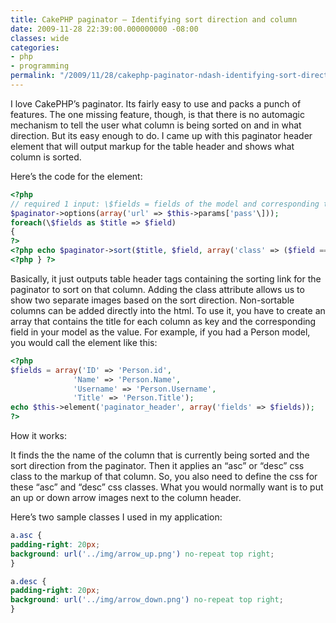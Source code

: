 ```yaml
---
title: CakePHP paginator – Identifying sort direction and column
date: 2009-11-28 22:39:00.000000000 -08:00
classes: wide
categories:
- php
- programming
permalink: "/2009/11/28/cakephp-paginator-ndash-identifying-sort-direction-and-column/"
---
```


I love CakePHP’s paginator. Its fairly easy to use and packs a punch of
features. The one missing feature, though, is that there is no automagic
mechanism to tell the user what column is being sorted on and in what
direction. But its easy enough to do. I came up with this paginator
header element that will output markup for the table header and shows
what column is sorted.

Here’s the code for the element:

~~~php
<?php
// required 1 input: \$fields = fields of the model and corresponding text to display as column header
$paginator->options(array('url' => $this->params['pass'\]));
foreach(\$fields as $title => $field)
{
?>
<?php echo $paginator->sort($title, $field, array('class' => ($field == \$paginator->sortKey()) ? $paginator->sortDir() : '')); ?>
<?php } ?>
~~~

Basically, it just outputs table header tags containing the sorting link
for the paginator to sort on that column. Adding the class attribute
allows us to show two separate images based on the sort direction.
Non-sortable columns can be added directly into the html. To use it, you
have to create an array that contains the title for each column as key
and the corresponding field in your model as the value. For example, if
you had a Person model, you would call the element like this:

~~~php
<?php
$fields = array('ID' => 'Person.id',
              'Name' => 'Person.Name',
              'Username' => 'Person.Username',
              'Title' => 'Person.Title');
echo $this->element('paginator_header', array('fields' => $fields));
?>
~~~

How it works:

It finds the the name of the column that is currently being sorted and
the sort direction from the paginator. Then it applies an “asc” or
“desc” css class to the markup of that column. So, you also need to
define the css for these “asc” and “desc” css classes. What you would
normally want is to put an up or down arrow images next to the column
header.

Here’s two sample classes I used in my application:

~~~css
a.asc {
padding-right: 20px;
background: url('../img/arrow_up.png') no-repeat top right;
}

a.desc {
padding-right: 20px;
background: url('../img/arrow_down.png') no-repeat top right;
}
~~~
